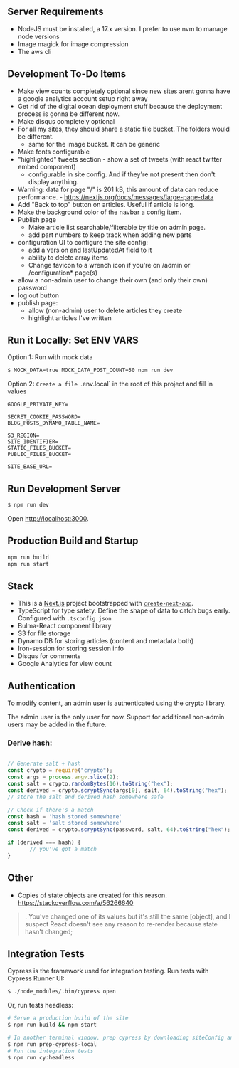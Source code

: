 
## Server Requirements
- NodeJS must be installed, a 17.x version. I prefer to use nvm to manage node versions
- Image magick for image compression
- The aws cli

## Development To-Do Items

- Make view counts completely optional since new sites arent gonna have a google analytics account setup right away
- Get rid of the digital ocean deployment stuff because the deployment process is gonna be different now.
- Make disqus completely optional
- For all my sites, they should share a static file bucket. The folders would be different.
   - same for the image bucket. It can be generic
- Make fonts configurable
- "highlighted" tweets section - show a set of tweets (with react twitter embed component)
  - configurable in site config. And if they're not present then don't display anything.
- Warning: data for page "/" is 201 kB, this amount of data can reduce performance.
       -  https://nextjs.org/docs/messages/large-page-data 
- Add "Back to top" button on articles. Useful if article is long.
- Make the background color of the navbar a config item.
- Publish page
  - Make article list searchable/filterable by title on admin page.
  - add part numbers to keep track when adding new parts
- configuration UI to configure the site config:
  - add a version and lastUpdatedAt field to it
  - ability to delete array items
  - Change favicon to a wrench icon if you're on /admin or /configuration* page(s)
- allow a non-admin user to change their own (and only their own) password
- log out button
- publish page:
  - allow (non-admin) user to delete articles they create
  - highlight articles I've written 


## Run it Locally: Set ENV VARS
Option 1: Run with mock data

```sh
$ MOCK_DATA=true MOCK_DATA_POST_COUNT=50 npm run dev
```

Option 2: `Create a file `.env.local` in the root of this project and fill in values

```
GOOGLE_PRIVATE_KEY=

SECRET_COOKIE_PASSWORD=
BLOG_POSTS_DYNAMO_TABLE_NAME=

S3_REGION=
SITE_IDENTIFIER=
STATIC_FILES_BUCKET=
PUBLIC_FILES_BUCKET=

SITE_BASE_URL=

```

## Run Development Server

```sh
$ npm run dev
```

Open [http://localhost:3000](http://localhost:3000).

## Production Build and Startup
```sh
npm run build
npm run start
```

## Stack

- This is a [Next.js](https://nextjs.org/) project bootstrapped with [`create-next-app`](https://github.com/vercel/next.js/tree/canary/packages/create-next-app).
- TypeScript for type safety. Define the shape of data to catch bugs early. Configured with `.tsconfig.json`
- Bulma-React component library
- S3 for file storage
- Dynamo DB for storing articles (content and metadata both)
- Iron-session for storing session info
- Disqus for comments
- Google Analytics for view count

## Authentication

To modify content, an admin user is authenticated using the crypto library.

The admin user is the only user for now. Support for additional non-admin users may be added in the future.

### Derive hash:

```javascript

// Generate salt + hash
const crypto = require("crypto");
const args = process.argv.slice(2);
const salt = crypto.randomBytes(16).toString("hex");
const derived = crypto.scryptSync(args[0], salt, 64).toString("hex");
// store the salt and derived hash somewhere safe

// Check if there's a match
const hash = 'hash stored somewhere'
const salt = 'salt stored somewhere'
const derived = crypto.scryptSync(password, salt, 64).toString("hex");

if (derived === hash) {
       // you've got a match
}
```

## Other

- Copies of state objects are created for this reason. https://stackoverflow.com/a/56266640

> . You've changed one of its values but it's still the same [object], and I suspect React doesn't see any reason to re-render because state hasn't changed;

## Integration Tests

Cypress is the framework used for integration testing. Run tests with Cypress Runner UI:

```sh
$ ./node_modules/.bin/cypress open
```

Or, run tests headless:

```sh
# Serve a production build of the site
$ npm run build && npm start

# In another terminal window, prep cypress by downloading siteConfig and posts locally so cypress can read the file straight up
$ npm run prep-cypress-local
# Run the integration tests
$ npm run cy:headless
```
